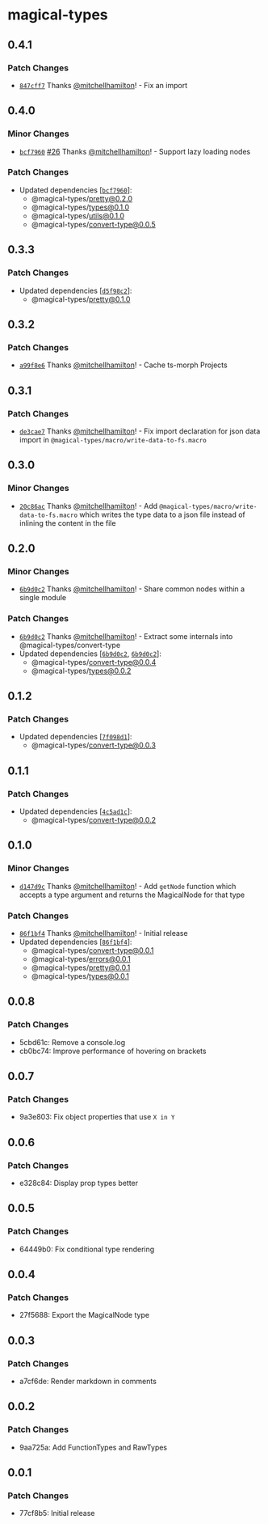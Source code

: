 # magical-types

## 0.4.1

### Patch Changes

- [`847cff7`](https://github.com/mitchellhamilton/magical-types/commit/847cff7e348127ac6ce19d5fcd56a84e13af1e92) Thanks [@mitchellhamilton](https://github.com/mitchellhamilton)! - Fix an import

## 0.4.0

### Minor Changes

- [`bcf7960`](https://github.com/mitchellhamilton/magical-types/commit/bcf7960fbe1da21c5c394ee3c707894966df4dfd) [#26](https://github.com/mitchellhamilton/magical-types/pull/26) Thanks [@mitchellhamilton](https://github.com/mitchellhamilton)! - Support lazy loading nodes

### Patch Changes

- Updated dependencies [[`bcf7960`](https://github.com/mitchellhamilton/magical-types/commit/bcf7960fbe1da21c5c394ee3c707894966df4dfd)]:
  - @magical-types/pretty@0.2.0
  - @magical-types/types@0.1.0
  - @magical-types/utils@0.1.0
  - @magical-types/convert-type@0.0.5

## 0.3.3

### Patch Changes

- Updated dependencies [[`d5f98c2`](https://github.com/mitchellhamilton/magical-types/commit/d5f98c2d28d81dcee07ba403c9336e7439f559c3)]:
  - @magical-types/pretty@0.1.0

## 0.3.2

### Patch Changes

- [`a99f8e6`](https://github.com/mitchellhamilton/magical-types/commit/a99f8e64ede4022f9ba5cf2364a3bbe46865076a) Thanks [@mitchellhamilton](https://github.com/mitchellhamilton)! - Cache ts-morph Projects

## 0.3.1

### Patch Changes

- [`de3cae7`](https://github.com/mitchellhamilton/magical-types/commit/de3cae791f93c7906cf3d21ae15fdb7fd4386f53) Thanks [@mitchellhamilton](https://github.com/mitchellhamilton)! - Fix import declaration for json data import in `@magical-types/macro/write-data-to-fs.macro`

## 0.3.0

### Minor Changes

- [`20c86ac`](https://github.com/mitchellhamilton/magical-types/commit/20c86ac940bb6aeff50a2f0cd26c7582b253367b) Thanks [@mitchellhamilton](https://github.com/mitchellhamilton)! - Add `@magical-types/macro/write-data-to-fs.macro` which writes the type data to a json file instead of inlining the content in the file

## 0.2.0

### Minor Changes

- [`6b9d0c2`](https://github.com/mitchellhamilton/magical-types/commit/6b9d0c2b479558aeb583b3ee7a9492748b9f6698) Thanks [@mitchellhamilton](https://github.com/mitchellhamilton)! - Share common nodes within a single module

### Patch Changes

- [`6b9d0c2`](https://github.com/mitchellhamilton/magical-types/commit/6b9d0c2b479558aeb583b3ee7a9492748b9f6698) Thanks [@mitchellhamilton](https://github.com/mitchellhamilton)! - Extract some internals into @magical-types/convert-type
- Updated dependencies [[`6b9d0c2`](https://github.com/mitchellhamilton/magical-types/commit/6b9d0c2b479558aeb583b3ee7a9492748b9f6698), [`6b9d0c2`](https://github.com/mitchellhamilton/magical-types/commit/6b9d0c2b479558aeb583b3ee7a9492748b9f6698)]:
  - @magical-types/convert-type@0.0.4
  - @magical-types/types@0.0.2

## 0.1.2

### Patch Changes

- Updated dependencies [[`7f098d1`](https://github.com/mitchellhamilton/magical-types/commit/7f098d14214a446c78847e339779c7a268c4f507)]:
  - @magical-types/convert-type@0.0.3

## 0.1.1

### Patch Changes

- Updated dependencies [[`4c5ad1c`](https://github.com/mitchellhamilton/magical-types/commit/4c5ad1cf79e4c97e634a9bf98235945f09fa6226)]:
  - @magical-types/convert-type@0.0.2

## 0.1.0

### Minor Changes

- [`d147d9c`](https://github.com/mitchellhamilton/magical-types/commit/d147d9c1e35f662ecb0794c1e39f76da9d81b43c) Thanks [@mitchellhamilton](https://github.com/mitchellhamilton)! - Add `getNode` function which accepts a type argument and returns the MagicalNode for that type

### Patch Changes

- [`86f1bf4`](https://github.com/mitchellhamilton/magical-types/commit/86f1bf4d4b17ec791bffd0a9841311152ebb5614) Thanks [@mitchellhamilton](https://github.com/mitchellhamilton)! - Initial release
- Updated dependencies [[`86f1bf4`](https://github.com/mitchellhamilton/magical-types/commit/86f1bf4d4b17ec791bffd0a9841311152ebb5614)]:
  - @magical-types/convert-type@0.0.1
  - @magical-types/errors@0.0.1
  - @magical-types/pretty@0.0.1
  - @magical-types/types@0.0.1

## 0.0.8

### Patch Changes

- 5cbd61c: Remove a console.log
- cb0bc74: Improve performance of hovering on brackets

## 0.0.7

### Patch Changes

- 9a3e803: Fix object properties that use `X in Y`

## 0.0.6

### Patch Changes

- e328c84: Display prop types better

## 0.0.5

### Patch Changes

- 64449b0: Fix conditional type rendering

## 0.0.4

### Patch Changes

- 27f5688: Export the MagicalNode type

## 0.0.3

### Patch Changes

- a7cf6de: Render markdown in comments

## 0.0.2

### Patch Changes

- 9aa725a: Add FunctionTypes and RawTypes

## 0.0.1

### Patch Changes

- 77cf8b5: Initial release
